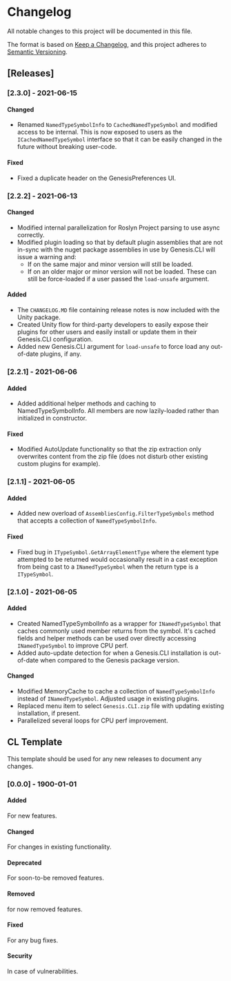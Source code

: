 # Changelog
All notable changes to this project will be documented in this file.

The format is based on [Keep a Changelog](https://keepachangelog.com/en/1.0.0/),
and this project adheres to [Semantic Versioning](https://semver.org/spec/v2.0.0.html).

## [Releases]

### [2.3.0] - 2021-06-15
#### Changed
* Renamed `NamedTypeSymbolInfo` to `CachedNamedTypeSymbol` and modified access to be internal. This is now exposed to users as the `ICachedNamedTypeSymbol` interface so that it can be easily changed in the future without breaking user-code.

#### Fixed
* Fixed a duplicate header on the GenesisPreferences UI.

### [2.2.2] - 2021-06-13
#### Changed
* Modified internal parallelization for Roslyn Project parsing to use async correctly.
* Modified plugin loading so that by default plugin assemblies that are not in-sync with the nuget package assemblies in use by Genesis.CLI will issue a warning and:
    * If on the same major and minor version will still be loaded.
    * If on an older major or minor version will not be loaded. These can still be force-loaded if a user passed the `load-unsafe` argument.

#### Added
* The `CHANGELOG.MD` file containing release notes is now included with the Unity package.
* Created Unity flow for third-party developers to easily expose their plugins for other users and easily install or update them in their Genesis.CLI configuration.
* Added new Genesis.CLI argument for `load-unsafe` to force load any out-of-date plugins, if any.

### [2.2.1] - 2021-06-06
#### Added
* Added additional helper methods and caching to NamedTypeSymbolInfo. All members are now lazily-loaded rather than initialized in constructor.

#### Fixed
* Modified AutoUpdate functionality so that the zip extraction only overwrites content from the zip file (does not disturb other existing custom plugins for example).

### [2.1.1] - 2021-06-05
#### Added
* Added new overload of `AssembliesConfig.FilterTypeSymbols` method that accepts a collection of `NamedTypeSymbolInfo`.

#### Fixed
* Fixed bug in `ITypeSymbol.GetArrayElementType` where the element type attempted to be returned would occasionally result in a cast exception from being cast to a `INamedTypeSymbol` when the return type is a `ITypeSymbol`.

### [2.1.0] - 2021-06-05
#### Added
* Created NamedTypeSymbolInfo as a wrapper for `INamedTypeSymbol` that caches commonly used member returns from the symbol. It's cached fields and helper methods can be used over directly accessing `INamedTypeSymbol` to improve CPU perf.
* Added auto-update detection for when a Genesis.CLI installation is out-of-date when compared to the Genesis package version. 

#### Changed
* Modified MemoryCache to cache a collection of `NamedTypeSymbolInfo` instead of `INamedTypeSymbol`. Adjusted usage in existing plugins. 
* Replaced menu item to select `Genesis.CLI.zip` file with updating existing installation, if present.
* Parallelized several loops for CPU perf improvement.

## CL Template
This template should be used for any new releases to document any changes.

### [0.0.0] - 1900-01-01
#### Added
For new features.

#### Changed
For changes in existing functionality.

#### Deprecated
For soon-to-be removed features.

#### Removed
for now removed features.

#### Fixed
For any bug fixes.

#### Security
In case of vulnerabilities.